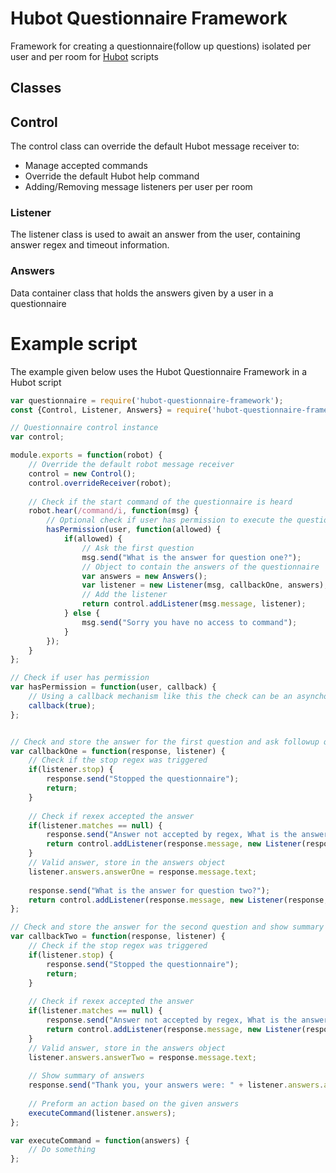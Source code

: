# Hubot Questionnaire Framework

Framework for creating a questionnaire(follow up questions) isolated per user and per room for [Hubot](https://hubot.github.com/) scripts

## Classes
## Control
The control class can override the default Hubot message receiver to:
* Manage accepted commands
* Override the default Hubot help command
* Adding/Removing message listeners per user per room



### Listener
The listener class is used to await an answer from the user, containing answer regex and timeout information.

### Answers
Data container class that holds the answers given by a user in a questionnaire

# Example script
The example given below uses the Hubot Questionnaire Framework in a Hubot script
```javascript
var questionnaire = require('hubot-questionnaire-framework');
const {Control, Listener, Answers} = require('hubot-questionnaire-framework');

// Questionnaire control instance
var control;

module.exports = function(robot) {
    // Override the default robot message receiver
    control = new Control();
    control.overrideReceiver(robot);
    
    // Check if the start command of the questionnaire is heard
    robot.hear(/command/i, function(msg) {
        // Optional check if user has permission to execute the questionnaire
        hasPermission(user, function(allowed) {
            if(allowed) {
                // Ask the first question
                msg.send("What is the answer for question one?");
                // Object to contain the answers of the questionnaire
                var answers = new Answers();
                var listener = new Listener(msg, callbackOne, answers);
                // Add the listener
                return control.addListener(msg.message, listener);
            } else {
                msg.send("Sorry you have no access to command");
            }
        });
    }
};

// Check if user has permission
var hasPermission = function(user, callback) {
    // Using a callback mechanism like this the check can be an asynchonous network call
    callback(true);
};


// Check and store the answer for the first question and ask followup question when valid
var callbackOne = function(response, listener) {
    // Check if the stop regex was triggered
    if(listener.stop) {
        response.send("Stopped the questionnaire");
        return;
    }
    
    // Check if rexex accepted the answer
    if(listener.matches == null) {
        response.send("Answer not accepted by regex, What is the answer for question one?");
        return control.addListener(response.message, new Listener(response, callbackOne, listener.answers));
    }
    // Valid answer, store in the answers object
    listener.answers.answerOne = response.message.text;
    
    response.send("What is the answer for question two?");
    return control.addListener(response.message, new Listener(response, callbackTwo, listener.answers));
};

// Check and store the answer for the second question and show summary when valid
var callbackTwo = function(response, listener) {
    // Check if the stop regex was triggered
    if(listener.stop) {
        response.send("Stopped the questionnaire");
        return;
    }
    
    // Check if rexex accepted the answer
    if(listener.matches == null) {
        response.send("Answer not accepted by regex, What is the answer for question two?");
        return control.addListener(response.message, new Listener(response, callbackTwo, listener.answers));
    }
    // Valid answer, store in the answers object
    listener.answers.answerTwo = response.message.text;
    
    // Show summary of answers
    response.send("Thank you, your answers were: " + listener.answers.answerOne + " and " + listener.answers.answerTwo);
    
    // Preform an action based on the given answers
    executeCommand(listener.answers);
};

var executeCommand = function(answers) {
    // Do something
};
```